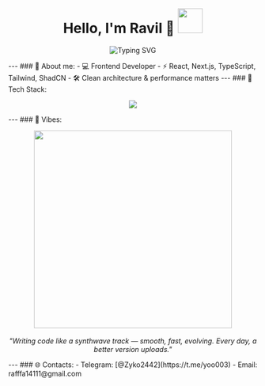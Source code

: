 <h1 align="center"> Hello, I'm Ravil 👾 <img src="https://i.pinimg.com/originals/f5/f2/74/f5f27448c036af645c27467c789ad759.gif" width="50px"> </h1> <p align="center"> <img src="https://readme-typing-svg.herokuapp.com?font=Fira+Code&size=24&pause=1000&color=00F7FF&center=true&vCenter=true&width=500&lines=Frontend+Engineer;React+%7C+Next.js+%7C+TypeScript;Clean+Code+%7C+High+Performance+%7C+Cyberpunk+Style" alt="Typing SVG" /> </p> --- ### 🧬 About me: - 💻 Frontend Developer - ⚡ React, Next.js, TypeScript, Tailwind, ShadCN - 🛠 Clean architecture & performance matters --- ### 🧰 Tech Stack: <p align="center"> <img src="https://skillicons.dev/icons?i=html,css,js,ts,react,nextjs,tailwind,git,linux" /><br> </p> --- ### 🌌 Vibes: <p align="center"> <img src="https://media4.giphy.com/media/v1.Y2lkPTc5MGI3NjExNjh0amtvY2w5cnplM3hicWR4dHIxbmw3MHkxcnQyYjJuamxmMmFhMCZlcD12MV9pbnRlcm5hbF9naWZfYnlfaWQmY3Q9Zw/1fnu914Z79qQpVi2xZ/giphy.gif" width="400px" /><br><br> <em>"Writing code like a synthwave track — smooth, fast, evolving. Every day, a better version uploads."</em> </p> --- ### 🌐 Contacts: - Telegram: [@Zyko2442](https://t.me/yoo003) - Email: rafffa14111@gmail.com
